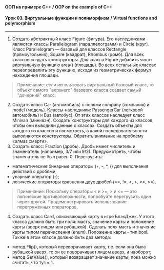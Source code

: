 #### ООП на примере C++ / OOP on the example of C++
#### Урок 03. Виртуальные функции и полиморфизм / Virtual functions and polymorphism

***

1. Создать абстрактный класс Figure (фигура). Его наследниками являются классы Parallelogram (параллелограмм) и Circle (круг). Класс Parallelogram — базовый для классов Rectangle (прямоугольник), Square (квадрат), Rhombus (ромб). Для всех классов создать конструкторы. Для класса Figure добавить чисто виртуальную функцию area() (площадь). Во всех остальных классах переопределить эту функцию, исходя из геометрических формул нахождения площади.
>    Примечание:
>    если использовать виртуальный базовый класс, то объект самого "верхнего" базового класса создает самый "дочерний" класс.
2. Создать класс Car (автомобиль) с полями company (компания) и model (модель). Классы-наследники: PassengerCar (легковой автомобиль) и Bus (автобус). От этих классов наследует класс Minivan (минивэн). Создать конструкторы для каждого из классов, чтобы они выводили данные о классах. Создать объекты для каждого из классов и посмотреть, в какой последовательности выполняются конструкторы. Обратить внимание на проблему «алмаз смерти».
3. Создать класс: Fraction (дробь). Дробь имеет числитель и знаменатель (например, 3/7 или 9/2). Предусмотреть, чтобы знаменатель не был равен 0. Перегрузить:
- математические бинарные операторы (+, -, *, /) для выполнения действий с дробями;
- унарный оператор (-);
- логические операторы сравнения двух дробей (==, !=, <, >, <=, >=).
>    Примечание:
>     Поскольку операторы < и >=, > и <= — это логические противоположности, попробуйте перегрузить один через другой.
>     Продемонстрировать использование перегруженных операторов.
4. Создать класс Card, описывающий карту в игре БлэкДжек. У этого класса должно быть три поля: масть, значение карты и положение карты (вверх лицом или рубашкой). Сделать поля масть и значение карты типом перечисления (enum). Положение карты - тип bool. Также в этом классе должно быть два метода:
- метод Flip(), который переворачивает карту, т.е. если она была рубашкой вверх, то он ее поворачивает лицом вверх, и наоборот;
- метод GetValue(), который возвращает значение карты, пока можно считать, что туз = 1.